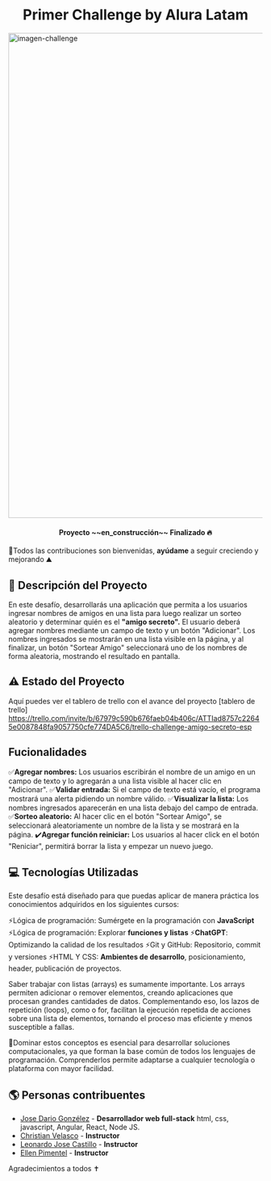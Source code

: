 <h1 align="center"> Primer Challenge by Alura Latam </h1>

<img width="960" alt="imagen-challenge" src="https://github.com/user-attachments/assets/d3d9ff9b-ce7a-443e-b33a-edd4fddee471" />

<h4 align="center">
Proyecto ~~en_construcción~~ Finalizado 🔥
</h4>

🎯Todos las contribuciones son bienvenidas, **ayúdame** a seguir creciendo y mejorando ⛰️

## 🔎 Descripción del Proyecto

En este desafío, desarrollarás una aplicación que permita a los usuarios ingresar nombres de amigos en una lista para luego realizar un sorteo aleatorio y determinar quién es el **"amigo secreto".** 
El usuario deberá agregar nombres mediante un campo de texto y un botón "Adicionar". Los nombres ingresados se mostrarán en una lista visible en la página, y al finalizar, un botón "Sortear Amigo" seleccionará uno de los nombres de forma aleatoria, mostrando el resultado en pantalla.

## ⚠️ Estado del Proyecto

Aquí puedes ver el tablero de trello con el avance del proyecto
[tablero de trello] https://trello.com/invite/b/67979c590b676faeb04b406c/ATTIad8757c22645e0087848fa9057750cfe774DA5C6/trello-challenge-amigo-secreto-esp

## Fucionalidades

✅**Agregar nombres:** Los usuarios escribirán el nombre de un amigo en un campo de texto y lo agregarán a una lista visible al hacer clic en "Adicionar".
✅**Validar entrada:** Si el campo de texto está vacío, el programa mostrará una alerta pidiendo un nombre válido.
✅**Visualizar la lista:** Los nombres ingresados aparecerán en una lista debajo del campo de entrada.
✅**Sorteo aleatorio:** Al hacer clic en el botón "Sortear Amigo", se seleccionará aleatoriamente un nombre de la lista y se mostrará en la página.
✔️**Agregar función reiniciar:** Los usuarios al hacer click en el botón "Reniciar", permitirá borrar la lista y empezar un nuevo juego.

## 💻 Tecnologías Utilizadas

Este desafío está diseñado para que puedas aplicar de manera práctica los conocimientos adquiridos en los siguientes cursos:

⚡Lógica de programación: Sumérgete en la programación con **JavaScript**
⚡Lógica de programación: Explorar **funciones y listas**
⚡**ChatGPT**: Optimizando la calidad de los resultados
⚡Git y GitHub: Repositorio, commit y versiones
⚡HTML Y CSS: **Ambientes de desarrollo**, posicionamiento, header, publicación de proyectos.

Saber trabajar con listas (arrays) es sumamente importante. Los arrays permiten adicionar o remover elementos, creando aplicaciones que procesan grandes cantidades de datos. Complementando eso, los lazos de repetición (loops), como o for, facilitan la ejecución repetida de acciones sobre una lista de elementos, tornando el proceso mas eficiente y menos susceptible a fallas.

🚀Dominar estos conceptos es esencial para desarrollar soluciones computacionales, ya que forman la base común de todos los lenguajes de programación. Comprenderlos permite adaptarse a cualquier tecnología o plataforma con mayor facilidad.

## 🌎 Personas contribuentes

- [Jose Dario Gonzélez](https://github.com/JoseDarioGonzalezCha) - **Desarrollador web full-stack** html, css, javascript, Angular, React, Node JS.
- [Christian Velasco](https://github.com/christianpva) - **Instructor**
- [Leonardo Jose Castillo](https://github.com/ljcl79) - **Instructor**
- [Ellen Pimentel](https://github.com/Ellen-code) - **Instructor**

Agradecimientos a todos ✝️
